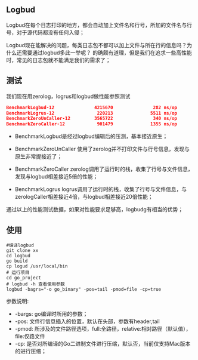 ## Logbud

Logbud在每个日志打印的地方，都会自动加上文件名和行号，所加的文件名与行号，对于源代码都没有任何入侵；

Logbud现在能解决的问题，每类日志包不都可以加上文件与所在行的信息吗？为什么还需要通过logbud多此一举呢？
的确颇有道理，但是我们在追求一些高性能时，常见的日志包就不能满足我们的需求了；

## 测试

我们现在用zerolog，logrus和logbud做性能参照测试

```json
BenchmarkLogbud-12               4215670               282 ns/op              64 B/op          1 allocs/op
BenchmarkLogrus-12                220213              5511 ns/op            1506 B/op         29 allocs/op
BenchmarkZeroUnCaller-12         3565722               340 ns/op              64 B/op          1 allocs/op
BenchmarkZeroCaller-12            901479              1355 ns/op             288 B/op          5 allocs/op
```

- BenchmarkLogbud是经过logbud编辑后的压测，基本接近原生；

- BenchmarkZeroUnCaller 使用了zerolog并不打印文件与行号信息，发现与原生非常提接近了；
- BenchmarkZeroCaller zerolog调用了运行时的栈，收集了行号与文件信息，发现与logbud相差接近5倍的性能；
- BenchmarkLogrus logrus调用了运行时的栈，收集了行号与文件信息，与zerologCaller相差接近4倍，与logbud相差接近20倍性能；

通过以上的性能测试数据，如果对性能要求足够高，logbudg有相当的优势；

## 使用

```shell
#编译logbud
git clone xx
cd logbud
go build
cp logud /usr/local/bin
# 运行项目
cd go_project
# logbud -h 查看使用参数
logbud -bagrs="-o go_binary" -pos=tail -pmod=file -cp=true
```

参数说明:
- -bargs: go编译时所用的参数；
- -pos: 文件行信息插入的位置，默认在头部，参数有header,tail
- -pmod: 所涉及的文件路径选项，full:全路径，relative:相对路径（默认值），file:仅路文件
- -cp: 是否对所编译的Go二进制文件进行压缩，默认否，当前仅支持Mac版本的进行压缩；
